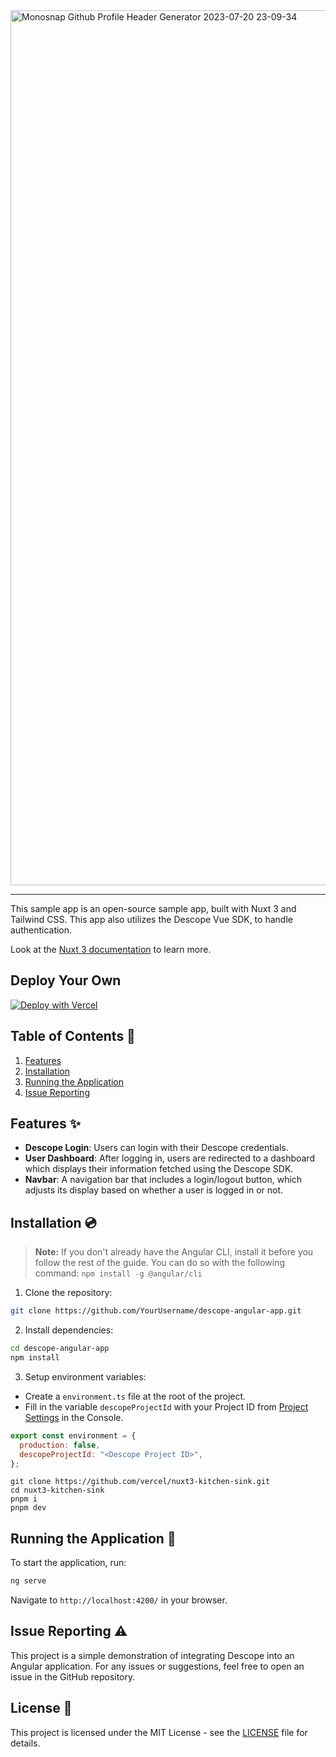 <img width="1400" alt="Monosnap Github Profile Header Generator 2023-07-20 23-09-34" src="https://github.com/descope-sample-apps/angular-webjs-sample-app/assets/32936811/9d6584d3-abcf-4d0a-9735-b07f4f81bbf9">

---

This sample app is an open-source sample app, built with Nuxt 3 and Tailwind CSS. This app also utilizes the Descope Vue SDK, to handle authentication.

Look at the [Nuxt 3 documentation](https://nuxt.com) to learn more.

## Deploy Your Own

[![Deploy with Vercel](https://vercel.com/button)](https://vercel.com/new/clone?repository-url=https%3A%2F%2Fgithub.com%2Fvercel%2Fnuxt3-kitchen-sink&project-name=nuxt3&repository-name=nuxt3&demo-title=Nuxt%203%20Kitchen%20Sink&demo-url=https%3A%2F%2Fnuxt3-kitchen-sink.vercel.app%2F&demo-image=https%3A%2F%2Fassets.vercel.com%2Fimage%2Fupload%2Fv1673746665%2Fnuxt3_pkwbk6.png)

## Table of Contents 📝

1. [Features](#features)
2. [Installation](#installation)
3. [Running the Application](#running-the-application)
4. [Issue Reporting](#issue-reporting)

## Features ✨

- **Descope Login**: Users can login with their Descope credentials.
- **User Dashboard**: After logging in, users are redirected to a dashboard which displays their information fetched using the Descope SDK.
- **Navbar**: A navigation bar that includes a login/logout button, which adjusts its display based on whether a user is logged in or not.

## Installation 💿

> **Note:** If you don't already have the Angular CLI, install it before you follow the rest of the guide. You can do so with the following command: `npm install -g @angular/cli`

1. Clone the repository:

```bash
git clone https://github.com/YourUsername/descope-angular-app.git
```

2. Install dependencies:

```bash
cd descope-angular-app
npm install
```

3. Setup environment variables:

- Create a `environment.ts` file at the root of the project.
- Fill in the variable `descopeProjectId` with your Project ID from [Project Settings](https://app.descope.com/settings/project) in the Console.

```javascript
export const environment = {
  production: false,
  descopeProjectId: "<Descope Project ID>",
};
```

```
git clone https://github.com/vercel/nuxt3-kitchen-sink.git
cd nuxt3-kitchen-sink
pnpm i
pnpm dev
```

## Running the Application 🚀

To start the application, run:

```bash
ng serve
```

Navigate to `http://localhost:4200/` in your browser.

## Issue Reporting ⚠️

This project is a simple demonstration of integrating Descope into an Angular application. For any issues or suggestions, feel free to open an issue in the GitHub repository.

## License 📜

This project is licensed under the MIT License - see the [LICENSE](LICENSE) file for details.
